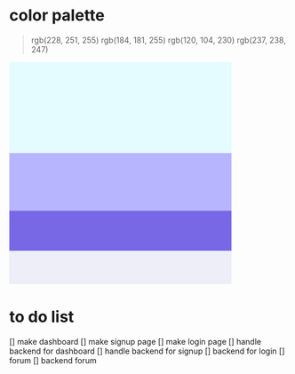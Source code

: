 # color palette
>rgb(228, 251, 255)
>rgb(184, 181, 255)
>rgb(120, 104, 230)
>rgb(237, 238, 247)

!["color pallete"](./md_assets/color_palette.png)

# to do list
[] make dashboard 
[] make signup page
[] make login page
[] handle backend for dashboard
[] handle backend for signup 
[] backend for login
[] forum
[] backend forum
